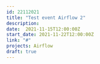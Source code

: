 ```yaml
---
id: 22112021
title: "Test event Airflow 2"
description: 
date:  2021-11-15T12:00:00Z
start_date: 2021-11-22T12:00:00Z
link: "#" 
projects: Airflow
draft: true
---
```




